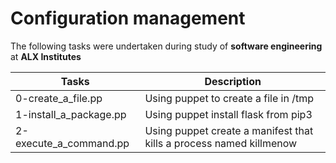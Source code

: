 # Configuration management

The following tasks were undertaken during study of **software engineering** at **ALX Institutes**

| Tasks | Description |
| ----- | ----------- |
| 0-create_a_file.pp | Using puppet to create a file in /tmp |
| 1-install_a_package.pp | Using puppet install flask from pip3 |
| 2-execute_a_command.pp | Using puppet create a manifest that kills a process named killmenow |
